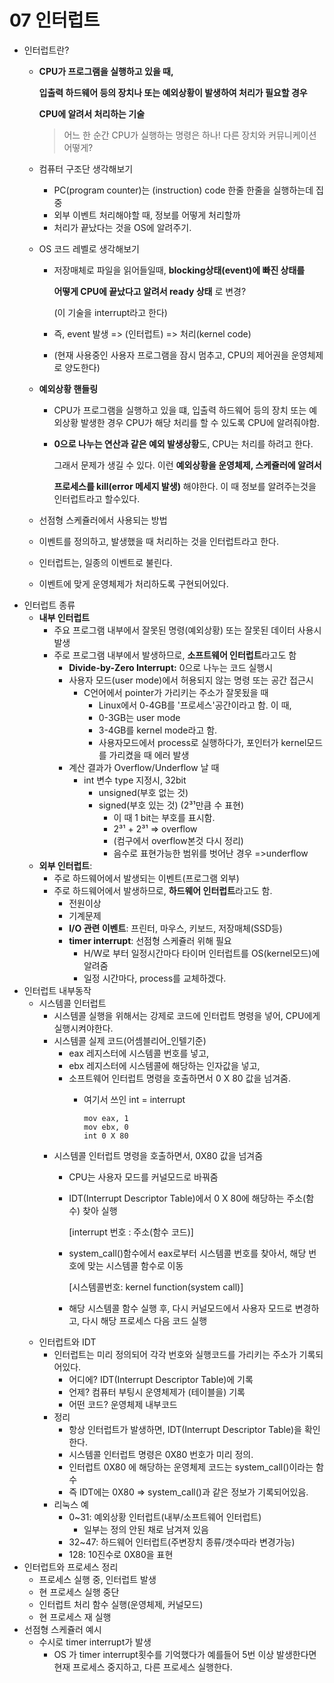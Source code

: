 # 07 인터럽트

* 인터럽트란?
  * **CPU가 프로그램을 실행하고 있을 때,**   

    **입출력 하드웨어 등의 장치나 또는 예외상황이 발생하여 처리가 필요할 경우**  

    **CPU에 알려서 처리하는 기술** 

    > 어느 한 순간 CPU가 실행하는 명령은 하나! 다른 장치와 커뮤니케이션 어떻게?

  * 컴퓨터 구조단 생각해보기
    * PC\(program counter\)는 \(instruction\) code 한줄 한줄을 실행하는데 집중
    * 외부 이벤트 처리해야할 때, 정보를 어떻게 처리할까
    * 처리가 끝났다는 것을 OS에 알려주기.
  * OS 코드 레벨로 생각해보기
    * 저장매체로 파일을 읽어들일때, **blocking상태\(event\)에 빠진 상태를**  

      **어떻게 CPU에 끝났다고 알려서 ready 상태** 로 변경?  

      \(이 기술을 interrupt라고 한다\)

    * 즉, event 발생 =&gt; \(인터럽트\) =&gt; 처리\(kernel code\)
    * \(현재 사용중인 사용자 프로그램을 잠시 멈추고, CPU의 제어권을 운영체제로 양도한다\)
  * **예외상황 핸들링**
    * CPU가 프로그램을 실행하고 있을 떄, 입출력 하드웨어 등의 장치 또는 예외상황 발생한 경우 CPU가 해당 처리를 할 수 있도록 CPU에 알려줘야함.
    * **0으로 나누는 연산과 같은 예외 발생상황**도, CPU는 처리를 하려고 한다.   

      그래서 문제가 생길 수 있다. 이런 **예외상황을 운영체제, 스케쥴러에 알려서**  

      **프로세스를 kill\(error 메세지 발생\)** 해야한다. 이 때 정보를 알려주는것을 인터럽트라고 할수있다.
  * 선점형 스케쥴러에서 사용되는 방법
  * 이벤트를 정의하고, 발생했을 때 처리하는 것을 인터럽트라고 한다.
  * 인터럽트는, 일종의 이벤트로 불린다.
  * 이벤트에 맞게 운영체제가 처리하도록 구현되어있다.
* 인터럽트 종류
  * **내부 인터럽트**
    * 주요 프로그램 내부에서 잘못된 명령\(예외상황\) 또는 잘못된 데이터 사용시 발생
    * 주로 프로그램 내부에서 발생하므로, **소프트웨어 인터럽트**라고도 함
      * **Divide-by-Zero Interrupt:** 0으로 나누는 코드 실행시 
      * 사용자 모드\(user mode\)에서 허용되지 않는 명령 또는 공간 접근시
        * C언어에서 pointer가 가리키는 주소가 잘못됬을 때
          * Linux에서 0-4GB를 '프로세스'공간이라고 함. 이 때, 
          * 0-3GB는 user mode
          * 3-4GB를 kernel mode라고 함.
          * 사용자모드에서 process로 실행하다가, 포인터가 kernel모드를 가리켰을 때 에러 발생
      * 계산 결과가 Overflow/Underflow 날 때
        * int 변수 type 지정시, 32bit
          * unsigned\(부호 없는 것\)
          * signed\(부호 있는 것\) \(2³¹만큼 수 표현\)
            * 이 때 1 bit는 부호를 표시함.
            * 2³¹ + 2³¹ =&gt; overflow
            * \(컴구에서 overflow본것 다시 정리\)
            * 음수로 표현가능한 범위를 벗어난 경우 =&gt;underflow
  * **외부 인터럽트**: 
    * 주로 하드웨어에서 발생되는 이벤트\(프로그램 외부\)
    * 주로 하드웨어에서 발생하므로, **하드웨어 인터럽트**라고도 함.
      * 전원이상
      * 기계문제
      * **I/O 관련 이벤트**: 프린터, 마우스, 키보드, 저장매체\(SSD등\)
      * **timer interrupt**: 선점형 스케쥴러 위해 필요
        * H/W로 부터 일정시간마다 타이머 인터럽트를 OS\(kernel모드\)에 알려줌
        * 일정 시간마다, process를 교체하겠다.
* 인터럽트 내부동작
  * 시스템콜 인터럽트
    * 시스템콜 실행을 위해서는 강제로 코드에 인터럽트 명령을 넣어, CPU에게 실행시켜야한다.
    * 시스템콜 실제 코드\(어셈블리어\_인텔기준\)
      * eax 레지스터에 시스템콜 번호를 넣고,
      * ebx 레지스터에 시스템콜에 해당하는 인자값을 넣고,
      * 소프트웨어 인터럽트 명령을 호출하면서 0 X 80 값을 넘겨줌.
        * 여기서 쓰인 int = interrupt

          ```text
          mov eax, 1
          mov ebx, 0
          int 0 X 80
          ```
    * 시스템콜 인터럽트 명령을 호출하면서, 0X80 값을 넘겨줌
      * CPU는 사용자 모드를 커널모드로 바꿔줌
      * IDT\(Interrupt Descriptor Table\)에서 0 X 80에 해당하는 주소\(함수\) 찾아 실행  

        \[interrupt 번호 : 주소\(함수 코드\)\]

      * system\_call\(\)함수에서 eax로부터 시스템콜 번호를 찾아서, 해당 번호에 맞는 시스템콜 함수로 이동  

        \[시스템콜번호: kernel function\(system call\)\]

      * 해당 시스템콜 함수 실행 후, 다시 커널모드에서 사용자 모드로 변경하고, 다시 해당 프로세스 다음 코드 실행
  * 인터럽트와 IDT
    * 인터럽트는 미리 정의되어 각각 번호와 실행코드를 가리키는 주소가 기록되어있다.
      * 어디에? IDT\(Interrupt Descriptor Table\)에 기록
      * 언제? 컴퓨터 부팅시 운영체제가 \(테이블을\) 기록
      * 어떤 코드? 운영체제 내부코드
    * 정리
      * 항상 인터럽트가 발생하면, IDT\(Interrupt Descriptor Table\)을 확인한다.
      * 시스템콜 인터럽트 명령은 0X80 번호가 미리 정의.
      * 인터럽트 0X80 에 해당하는 운영체제 코드는 system\_call\(\)이라는 함수
      * 즉 IDT에는 0X80 =&gt; system\_call\(\)과 같은 정보가 기록되어있음.
    * 리눅스 예
      * 0~31: 예외상황 인터럽트\(내부/소프트웨어 인터럽트\) 
        * 일부는 정의 안된 채로 남겨져 있음
      * 32~47: 하드웨어 인터럽트\(주변장치 종류/갯수따라 변경가능\)
      * 128: 10진수로 0X80을 표현
* 인터럽트와 프로세스 정리
  * 프로세스 실행 중, 인터럽트 발생
  * 현 프로세스 실행 중단
  * 인터럽트 처리 함수 실행\(운영체제, 커널모드\)
  * 현 프로세스 재 실행
* 선점형 스케쥴러 예시
  * 수시로 timer interrupt가 발생
    * OS 가 timer interrupt횟수를 기억했다가 예를들어 5번 이상 발생한다면 현재 프로세스 중지하고, 다른 프로세스 실행한다. 

